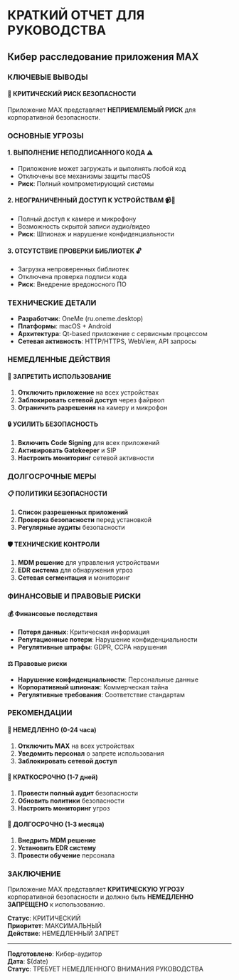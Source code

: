 # КРАТКИЙ ОТЧЕТ ДЛЯ РУКОВОДСТВА
## Кибер расследование приложения MAX

### КЛЮЧЕВЫЕ ВЫВОДЫ

#### 🚨 КРИТИЧЕСКИЙ РИСК БЕЗОПАСНОСТИ
Приложение MAX представляет **НЕПРИЕМЛЕМЫЙ РИСК** для корпоративной безопасности.

### ОСНОВНЫЕ УГРОЗЫ

#### 1. **ВЫПОЛНЕНИЕ НЕПОДПИСАННОГО КОДА** ⚠️
- Приложение может загружать и выполнять любой код
- Отключены все механизмы защиты macOS
- **Риск**: Полный компрометирующий системы

#### 2. **НЕОГРАНИЧЕННЫЙ ДОСТУП К УСТРОЙСТВАМ** 📹🎤
- Полный доступ к камере и микрофону
- Возможность скрытой записи аудио/видео
- **Риск**: Шпионаж и нарушение конфиденциальности

#### 3. **ОТСУТСТВИЕ ПРОВЕРКИ БИБЛИОТЕК** 🔓
- Загрузка непроверенных библиотек
- Отключена проверка подписи кода
- **Риск**: Внедрение вредоносного ПО

### ТЕХНИЧЕСКИЕ ДЕТАЛИ

- **Разработчик**: OneMe (ru.oneme.desktop)
- **Платформы**: macOS + Android
- **Архитектура**: Qt-based приложение с сервисным процессом
- **Сетевая активность**: HTTP/HTTPS, WebView, API запросы

### НЕМЕДЛЕННЫЕ ДЕЙСТВИЯ

#### 🚫 ЗАПРЕТИТЬ ИСПОЛЬЗОВАНИЕ
1. **Отключить приложение** на всех устройствах
2. **Заблокировать сетевой доступ** через файрвол
3. **Ограничить разрешения** на камеру и микрофон

#### 🔒 УСИЛИТЬ БЕЗОПАСНОСТЬ
1. **Включить Code Signing** для всех приложений
2. **Активировать Gatekeeper** и SIP
3. **Настроить мониторинг** сетевой активности

### ДОЛГОСРОЧНЫЕ МЕРЫ

#### 📋 ПОЛИТИКИ БЕЗОПАСНОСТИ
1. **Список разрешенных приложений**
2. **Проверка безопасности** перед установкой
3. **Регулярные аудиты** безопасности

#### 🛡️ ТЕХНИЧЕСКИЕ КОНТРОЛИ
1. **MDM решение** для управления устройствами
2. **EDR система** для обнаружения угроз
3. **Сетевая сегментация** и мониторинг

### ФИНАНСОВЫЕ И ПРАВОВЫЕ РИСКИ

#### 💰 Финансовые последствия
- **Потеря данных**: Критическая информация
- **Репутационные потери**: Нарушение конфиденциальности
- **Регулятивные штрафы**: GDPR, CCPA нарушения

#### ⚖️ Правовые риски
- **Нарушение конфиденциальности**: Персональные данные
- **Корпоративный шпионаж**: Коммерческая тайна
- **Регулятивные требования**: Соответствие стандартам

### РЕКОМЕНДАЦИИ

#### 🎯 НЕМЕДЛЕННО (0-24 часа)
1. **Отключить MAX** на всех устройствах
2. **Уведомить персонал** о запрете использования
3. **Заблокировать сетевой доступ**

#### 📅 КРАТКОСРОЧНО (1-7 дней)
1. **Провести полный аудит** безопасности
2. **Обновить политики** безопасности
3. **Настроить мониторинг** угроз

#### 🔮 ДОЛГОСРОЧНО (1-3 месяца)
1. **Внедрить MDM решение**
2. **Установить EDR систему**
3. **Провести обучение** персонала

### ЗАКЛЮЧЕНИЕ

Приложение MAX представляет **КРИТИЧЕСКУЮ УГРОЗУ** корпоративной безопасности и должно быть **НЕМЕДЛЕННО ЗАПРЕЩЕНО** к использованию.

**Статус**: КРИТИЧЕСКИЙ  
**Приоритет**: МАКСИМАЛЬНЫЙ  
**Действие**: НЕМЕДЛЕННЫЙ ЗАПРЕТ

---
**Подготовлено**: Кибер-аудитор  
**Дата**: $(date)  
**Статус**: ТРЕБУЕТ НЕМЕДЛЕННОГО ВНИМАНИЯ РУКОВОДСТВА
